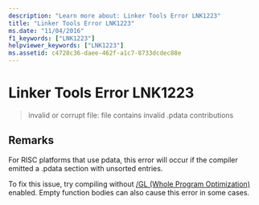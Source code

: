 ```yaml
---
description: "Learn more about: Linker Tools Error LNK1223"
title: "Linker Tools Error LNK1223"
ms.date: "11/04/2016"
f1_keywords: ["LNK1223"]
helpviewer_keywords: ["LNK1223"]
ms.assetid: c4728c36-daee-462f-a1c7-8733dcdec88e
---
```

# Linker Tools Error LNK1223

> invalid or corrupt file: file contains invalid .pdata contributions

## Remarks

For RISC platforms that use pdata, this error will occur if the compiler emitted a .pdata section with unsorted entries.

To fix this issue, try compiling without [/GL (Whole Program Optimization)](../../error-messages/tool-errors/linker-tools-error-lnk1223.md) enabled. Empty function bodies can also cause this error in some cases.
